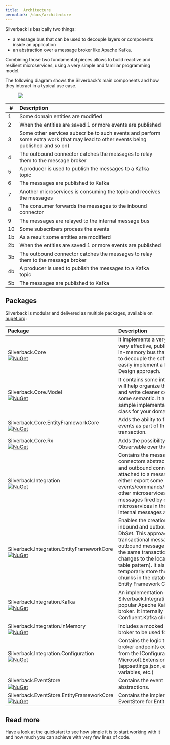 ```yaml
---
title:  Architecture
permalink: /docs/architecture
---
```


Silverback is basically two things:
* a message bus that can be used to decouple layers or components inside an application
* an abstraction over a message broker like Apache Kafka.

Combining those two fundamental pieces allows to build reactive and resilient microservices, using a very simple and familiar programming model.

The following diagram shows the Silverback's main components and how they interact in a typical use case.

<figure>
	<a href="{{ site.baseurl }}/assets/images/arch-overview.png"><img src="{{ site.baseurl }}/assets/images/arch-overview.png"></a>
</figure>

\# | Description
-- | :--
1 | Some domain entities are modified
2 | When the entities are saved 1 or more events are published
3 | Some other services subscribe to such events and perform some extra work (that may lead to other events being published and so on)
4 | The outbound connector catches the messages to relay them to the message broker
5 | A producer is used to publish the messages to a Kafka topic
6 | The messages are published to Kafka
7 | Another microservices is consuming the topic and receives the messages
8 | The consumer forwards the messages to the inbound connector
9 | The messages are relayed to the internal message bus
10 | Some subscribers process the events
1b | As a result some entities are modifierd
2b | When the entities are saved 1 or more events are published
3b | The outbound connector catches the messages to relay them to the message broker
4b | A producer is used to publish the messages to a Kafka topic
5b | The messages are published to Kafka

## Packages

Silverback is modular and delivered as multiple packages, available on [nuget.org](https://www.nuget.org/packages?q=Silverback):

Package | Description
:-- | :--
Silverback.Core<br/>[![NuGet](http://img.shields.io/nuget/v/Silverback.Core.svg)](https://www.nuget.org/packages/Silverback.Core/) | It implements a very simple, yet very effective, publish/subscribe in-memory bus that can be used to decouple the software parts and easily implement a Domain Driven Design approach.
Silverback.Core.Model<br/>[![NuGet](http://img.shields.io/nuget/v/Silverback.Core.Model.svg)](https://www.nuget.org/packages/Silverback.Core.Model/) | It contains some interfaces that will help organize the messages and write cleaner code, adding some semantic. It also includes a sample implementation of a base class for your domain entities.
Silverback.Core.EntityFrameworkCore<br/>[![NuGet](http://img.shields.io/nuget/v/Silverback.Core.EntityFrameworkCore.svg)](https://www.nuget.org/packages/Silverback.Core.EntityFrameworkCore/) | Adds the ability to fire the domain events as part of the SaveChanges transaction.
Silverback.Core.Rx<br/>[![NuGet](http://img.shields.io/nuget/v/Silverback.Core.Rx.svg)](https://www.nuget.org/packages/Silverback.Core.Rx/) | Adds the possibility to create an Rx Observable over the internal bus.
Silverback.Integration<br/>[![NuGet](http://img.shields.io/nuget/v/Silverback.Integration.svg)](https://www.nuget.org/packages/Silverback.Integration/) | Contains the message broker and connectors abstraction. Inbound and outbound connectors can be attached to a message broker to either export some events/commands/messages to other microservices or react to the messages fired by other microservices in the same way as internal messages are handled.
Silverback.Integration.EntityFrameworkCore<br/>[![NuGet](http://img.shields.io/nuget/v/Silverback.Integration.EntityFrameworkCore.svg)](https://www.nuget.org/packages/Silverback.Integration.EntityFrameworkCore/) | Enables the creation of the inbound and outbound messages DbSet. This approach leads to fully transactional messaging, since the outbound messages are saved in the same transaction as the changes to the local data (outbox table pattern). It also allows to temporarly store the message chunks in the database, using Entity Framework Core. 
Silverback.Integration.Kafka<br/>[![NuGet](http://img.shields.io/nuget/v/Silverback.Integration.Kafka.svg)](https://www.nuget.org/packages/Silverback.Integration.Kafka/) | An implementation of Silverback.Integration for the popular Apache Kafka message broker. It internally uses the Confluent.Kafka client.
Silverback.Integration.InMemory<br/>[![NuGet](http://img.shields.io/nuget/v/Silverback.Integration.InMemory.svg)](https://www.nuget.org/packages/Silverback.Integration.InMemory/) | Includes a mocked message broker to be used for testing only.
Silverback.Integration.Configuration<br/>[![NuGet](http://img.shields.io/nuget/v/Silverback.Integration.Configuration.svg)](https://www.nuget.org/packages/Silverback.Integration.Configuration/) | Contains the logic to read the broker endpoints configuration from the IConfiguration from Microsoft.Extensions.Configuration (appsettings.json, environment variables, etc.)
Silverback.EventStore<br/>[![NuGet](http://img.shields.io/nuget/v/Silverback.EventStore.svg)](https://www.nuget.org/packages/Silverback.EventStore/) | Contains the event store abstractions.
Silverback.EventStore.EntityFrameworkCore<br/>[![NuGet](http://img.shields.io/nuget/v/Silverback.EventStore.EntityFrameworkCore.svg)](https://www.nuget.org/packages/Silverback.EventStore.EntityFrameworkCore/) | Contains the implementation of the EventStore for EntityFramework.
## Read more

Have a look at the quickstart to see how simple it is to start working with it and how much you can achieve with very few lines of code.
